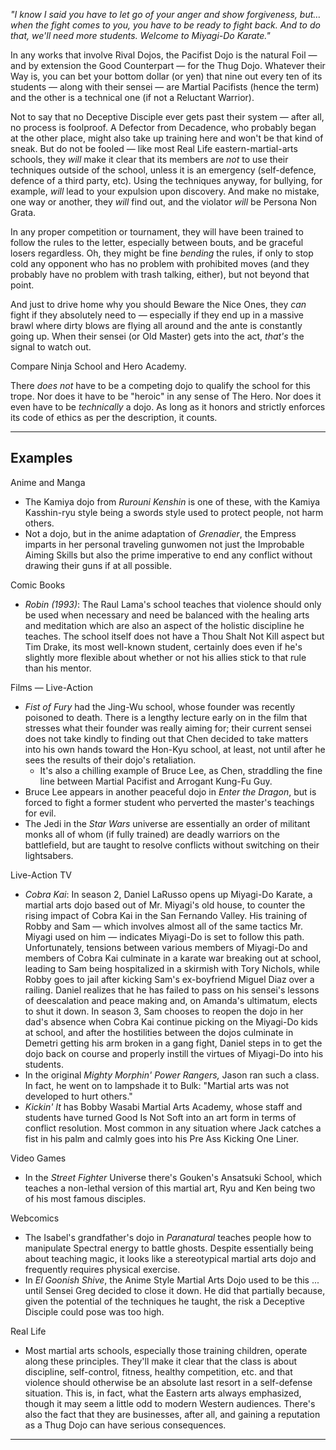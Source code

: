 _"I know I said you have to let go of your anger and show forgiveness, but… when the fight comes to you, you have to be ready to fight back. And to do that, we'll need more students. Welcome to Miyagi-Do Karate."_

In any works that involve Rival Dojos, the Pacifist Dojo is the natural Foil — and by extension the Good Counterpart — for the Thug Dojo. Whatever their Way is, you can bet your bottom dollar (or yen) that nine out every ten of its students — along with their sensei — are Martial Pacifists (hence the term) and the other is a technical one (if not a Reluctant Warrior).

Not to say that no Deceptive Disciple ever gets past their system — after all, no process is foolproof. A Defector from Decadence, who probably began at the other place, might also take up training here and won't be that kind of sneak. But do not be fooled — like most Real Life eastern-martial-arts schools, they _will_ make it clear that its members are _not_ to use their techniques outside of the school, unless it is an emergency (self-defence, defence of a third party, etc). Using the techniques anyway, for bullying, for example, _will_ lead to your expulsion upon discovery. And make no mistake, one way or another, they _will_ find out, and the violator _will_ be Persona Non Grata.

In any proper competition or tournament, they will have been trained to follow the rules to the letter, especially between bouts, and be graceful losers regardless. Oh, they might be fine _bending_ the rules, if only to stop cold any opponent who has no problem with prohibited moves (and they probably have no problem with trash talking, either), but not beyond that point.

And just to drive home why you should Beware the Nice Ones, they _can_ fight if they absolutely need to — especially if they end up in a massive brawl where dirty blows are flying all around and the ante is constantly going up. When their sensei (or Old Master) gets into the act, _that's_ the signal to watch out.

Compare Ninja School and Hero Academy.

There _does not_ have to be a competing dojo to qualify the school for this trope. Nor does it have to be "heroic" in any sense of The Hero. Nor does it even have to be _technically_ a dojo. As long as it honors and strictly enforces its code of ethics as per the description, it counts.

___

## Examples

Anime and Manga

-   The Kamiya dojo from _Rurouni Kenshin_ is one of these, with the Kamiya Kasshin-ryu style being a swords style used to protect people, not harm others.
-   Not a dojo, but in the anime adaptation of _Grenadier_, the Empress imparts in her personal traveling gunwomen not just the Improbable Aiming Skills but also the prime imperative to end any conflict without drawing their guns if at all possible.

Comic Books

-   _Robin (1993)_: The Raul Lama's school teaches that violence should only be used when necessary and need be balanced with the healing arts and meditation which are also an aspect of the holistic discipline he teaches. The school itself does not have a Thou Shalt Not Kill aspect but Tim Drake, its most well-known student, certainly does even if he's slightly more flexible about whether or not his allies stick to that rule than his mentor.

Films — Live-Action

-   _Fist of Fury_ had the Jing-Wu school, whose founder was recently poisoned to death. There is a lengthy lecture early on in the film that stresses what their founder was really aiming for; their current sensei does not take kindly to finding out that Chen decided to take matters into his own hands toward the Hon-Kyu school, at least, not until after he sees the results of their dojo's retaliation.
    -   It's also a chilling example of Bruce Lee, as Chen, straddling the fine line between Martial Pacifist and Arrogant Kung-Fu Guy.
-   Bruce Lee appears in another peaceful dojo in _Enter the Dragon_, but is forced to fight a former student who perverted the master's teachings for evil.
-   The Jedi in the _Star Wars_ universe are essentially an order of militant monks all of whom (if fully trained) are deadly warriors on the battlefield, but are taught to resolve conflicts without switching on their lightsabers.

Live-Action TV

-   _Cobra Kai_: In season 2, Daniel LaRusso opens up Miyagi-Do Karate, a martial arts dojo based out of Mr. Miyagi's old house, to counter the rising impact of Cobra Kai in the San Fernando Valley. His training of Robby and Sam — which involves almost all of the same tactics Mr. Miyagi used on him — indicates Miyagi-Do is set to follow this path. Unfortunately, tensions between various members of Miyagi-Do and members of Cobra Kai culminate in a karate war breaking out at school, leading to Sam being hospitalized in a skirmish with Tory Nichols, while Robby goes to jail after kicking Sam's ex-boyfriend Miguel Diaz over a railing. Daniel realizes that he has failed to pass on his sensei's lessons of deescalation and peace making and, on Amanda's ultimatum, elects to shut it down. In season 3, Sam chooses to reopen the dojo in her dad's absence when Cobra Kai continue picking on the Miyagi-Do kids at school, and after the hostilities between the dojos culminate in Demetri getting his arm broken in a gang fight, Daniel steps in to get the dojo back on course and properly instill the virtues of Miyagi-Do into his students.
-   In the original _Mighty Morphin' Power Rangers,_ Jason ran such a class. In fact, he went on to lampshade it to Bulk: "Martial arts was not developed to hurt others."
-   _Kickin' It_ has Bobby Wasabi Martial Arts Academy, whose staff and students have turned Good Is Not Soft into an art form in terms of conflict resolution. Most common in any situation where Jack catches a fist in his palm and calmly goes into his Pre Ass Kicking One Liner.

Video Games

-   In the _Street Fighter_ Universe there's Gouken's Ansatsuki School, which teaches a non-lethal version of this martial art, Ryu and Ken being two of his most famous disciples.

Webcomics

-   The Isabel's grandfather's dojo in _Paranatural_ teaches people how to manipulate Spectral energy to battle ghosts. Despite essentially being about teaching magic, it looks like a stereotypical martial arts dojo and frequently requires physical exercise.
-   In _El Goonish Shive_, the Anime Style Martial Arts Dojo used to be this ... until Sensei Greg decided to close it down. He did that partially because, given the potential of the techniques he taught, the risk a Deceptive Disciple could pose was too high.

Real Life

-   Most martial arts schools, especially those training children, operate along these principles. They'll make it clear that the class is about discipline, self-control, fitness, healthy competition, etc. and that violence should otherwise be an absolute last resort in a self-defense situation. This is, in fact, what the Eastern arts always emphasized, though it may seem a little odd to modern Western audiences. There's also the fact that they are businesses, after all, and gaining a reputation as a Thug Dojo can have serious consequences.

___